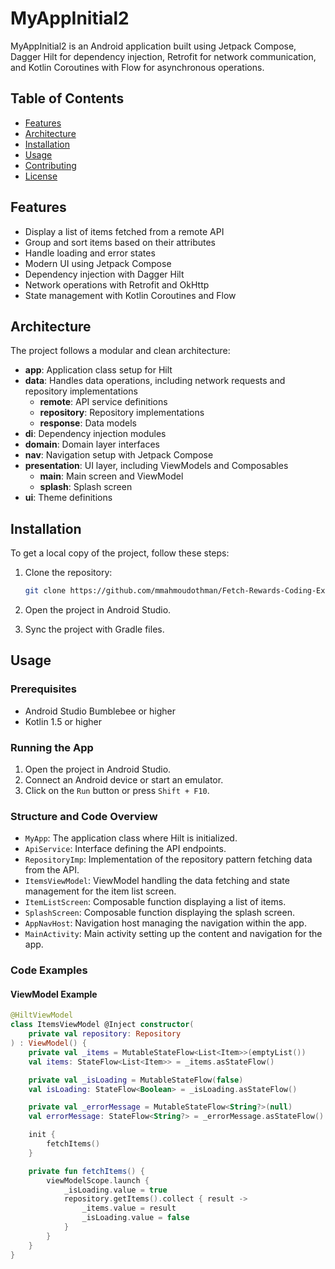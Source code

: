 # MyAppInitial2

MyAppInitial2 is an Android application built using Jetpack Compose, Dagger Hilt for dependency injection, Retrofit for network communication, and Kotlin Coroutines with Flow for asynchronous operations.

## Table of Contents

- [Features](#features)
- [Architecture](#architecture)
- [Installation](#installation)
- [Usage](#usage)
- [Contributing](#contributing)
- [License](#license)

## Features

- Display a list of items fetched from a remote API
- Group and sort items based on their attributes
- Handle loading and error states
- Modern UI using Jetpack Compose
- Dependency injection with Dagger Hilt
- Network operations with Retrofit and OkHttp
- State management with Kotlin Coroutines and Flow

## Architecture

The project follows a modular and clean architecture:

- **app**: Application class setup for Hilt
- **data**: Handles data operations, including network requests and repository implementations
  - **remote**: API service definitions
  - **repository**: Repository implementations
  - **response**: Data models
- **di**: Dependency injection modules
- **domain**: Domain layer interfaces
- **nav**: Navigation setup with Jetpack Compose
- **presentation**: UI layer, including ViewModels and Composables
  - **main**: Main screen and ViewModel
  - **splash**: Splash screen
- **ui**: Theme definitions

## Installation

To get a local copy of the project, follow these steps:

1. Clone the repository:
    ```sh
    git clone https://github.com/mmahmoudothman/Fetch-Rewards-Coding-Exercise.git
    ```
2. Open the project in Android Studio.

3. Sync the project with Gradle files.

## Usage

### Prerequisites

- Android Studio Bumblebee or higher
- Kotlin 1.5 or higher

### Running the App

1. Open the project in Android Studio.
2. Connect an Android device or start an emulator.
3. Click on the `Run` button or press `Shift + F10`.

### Structure and Code Overview

- `MyApp`: The application class where Hilt is initialized.
- `ApiService`: Interface defining the API endpoints.
- `RepositoryImp`: Implementation of the repository pattern fetching data from the API.
- `ItemsViewModel`: ViewModel handling the data fetching and state management for the item list screen.
- `ItemListScreen`: Composable function displaying a list of items.
- `SplashScreen`: Composable function displaying the splash screen.
- `AppNavHost`: Navigation host managing the navigation within the app.
- `MainActivity`: Main activity setting up the content and navigation for the app.

### Code Examples

#### ViewModel Example
```kotlin
@HiltViewModel
class ItemsViewModel @Inject constructor(
    private val repository: Repository
) : ViewModel() {
    private val _items = MutableStateFlow<List<Item>>(emptyList())
    val items: StateFlow<List<Item>> = _items.asStateFlow()

    private val _isLoading = MutableStateFlow(false)
    val isLoading: StateFlow<Boolean> = _isLoading.asStateFlow()

    private val _errorMessage = MutableStateFlow<String?>(null)
    val errorMessage: StateFlow<String?> = _errorMessage.asStateFlow()

    init {
        fetchItems()
    }

    private fun fetchItems() {
        viewModelScope.launch {
            _isLoading.value = true
            repository.getItems().collect { result ->
                _items.value = result
                _isLoading.value = false
            }
        }
    }
}
